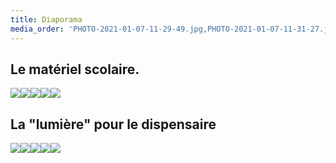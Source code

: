 ```yaml
---
title: Diaporama
media_order: 'PHOTO-2021-01-07-11-29-49.jpg,PHOTO-2021-01-07-11-31-27.jpg,PHOTO-2021-01-07-11-31-53.jpg,PHOTO-2021-02-13-10-25-48.jpg,PHOTO-2021-02-13-10-34-28.jpg,IMG-20210309-WA0003.jpg,IMG-20210309-WA0004.jpg,IMG-20210309-WA0005.jpg,IMG-20210309-WA0008.jpg,IMG-20210309-WA0009.jpg'
---
```


## **Le matériel scolaire**.
![](PHOTO-2021-01-07-11-29-49.jpg)![](PHOTO-2021-01-07-11-31-27.jpg)![](PHOTO-2021-01-07-11-31-53.jpg)![](PHOTO-2021-02-13-10-25-48.jpg)![](PHOTO-2021-02-13-10-34-28.jpg)

## **La "lumière" pour le dispensaire**
![](IMG-20210309-WA0003.jpg)![](IMG-20210309-WA0004.jpg)![](IMG-20210309-WA0005.jpg)![](IMG-20210309-WA0008.jpg)![](IMG-20210309-WA0009.jpg)